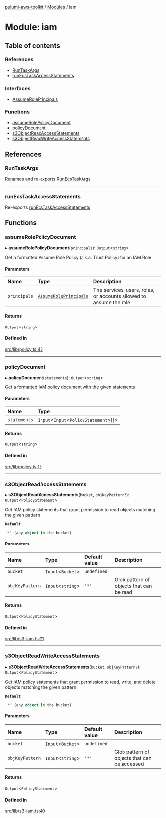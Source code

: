 [pulumi-aws-toolkit](../README.md) / [Modules](../modules.md) / iam

# Module: iam

## Table of contents

### References

- [RunTaskArgs](iam.md#runtaskargs)
- [runEcsTaskAccessStatements](iam.md#runecstaskaccessstatements)

### Interfaces

- [AssumeRolePrincipals](../interfaces/iam.AssumeRolePrincipals.md)

### Functions

- [assumeRolePolicyDocument](iam.md#assumerolepolicydocument)
- [policyDocument](iam.md#policydocument)
- [s3ObjectReadAccessStatements](iam.md#s3objectreadaccessstatements)
- [s3ObjectReadWriteAccessStatements](iam.md#s3objectreadwriteaccessstatements)

## References

### RunTaskArgs

Renames and re-exports [RunEcsTaskArgs](../interfaces/ecs.RunEcsTaskArgs.md)

___

### runEcsTaskAccessStatements

Re-exports [runEcsTaskAccessStatements](ecs.md#runecstaskaccessstatements)

## Functions

### assumeRolePolicyDocument

▸ **assumeRolePolicyDocument**(`principals`): `Output`<`string`\>

Get a formatted Assume Role Policy (a.k.a. Trust Policy)
for an IAM Role

#### Parameters

| Name | Type | Description |
| :------ | :------ | :------ |
| `principals` | [`AssumeRolePrincipals`](../interfaces/iam.AssumeRolePrincipals.md) | The services, users, roles, or accounts allowed to assume the role |

#### Returns

`Output`<`string`\>

#### Defined in

[src/lib/policy.ts:48](https://github.com/iapetos163/pulumi-aws-toolkit/blob/f4261c5/src/lib/policy.ts#L48)

___

### policyDocument

▸ **policyDocument**(`statements`): `Output`<`string`\>

Get a formatted IAM policy document with the given statements

#### Parameters

| Name | Type |
| :------ | :------ |
| `statements` | `Input`<`Input`<`PolicyStatement`\>[]\> |

#### Returns

`Output`<`string`\>

#### Defined in

[src/lib/policy.ts:15](https://github.com/iapetos163/pulumi-aws-toolkit/blob/f4261c5/src/lib/policy.ts#L15)

___

### s3ObjectReadAccessStatements

▸ **s3ObjectReadAccessStatements**(`bucket`, `objKeyPattern?`): `Output`<`PolicyStatement`\>

Get IAM policy statements that grant permission
to read objects matching the given pattern

**`Default`**

```ts
'*' (any object in the bucket)
```

#### Parameters

| Name | Type | Default value | Description |
| :------ | :------ | :------ | :------ |
| `bucket` | `Input`<`Bucket`\> | `undefined` |  |
| `objKeyPattern` | `Input`<`string`\> | `'*'` | Glob pattern of objects that can be read |

#### Returns

`Output`<`PolicyStatement`\>

#### Defined in

[src/lib/s3-iam.ts:21](https://github.com/iapetos163/pulumi-aws-toolkit/blob/f4261c5/src/lib/s3-iam.ts#L21)

___

### s3ObjectReadWriteAccessStatements

▸ **s3ObjectReadWriteAccessStatements**(`bucket`, `objKeyPattern?`): `Output`<`PolicyStatement`\>

Get IAM policy statements that grant permission
to read, write, and delete objects matching the given pattern

**`Default`**

```ts
'*' (any object in the bucket)
```

#### Parameters

| Name | Type | Default value | Description |
| :------ | :------ | :------ | :------ |
| `bucket` | `Input`<`Bucket`\> | `undefined` |  |
| `objKeyPattern` | `Input`<`string`\> | `'*'` | Glob pattern of objects that can be accessed |

#### Returns

`Output`<`PolicyStatement`\>

#### Defined in

[src/lib/s3-iam.ts:40](https://github.com/iapetos163/pulumi-aws-toolkit/blob/f4261c5/src/lib/s3-iam.ts#L40)
